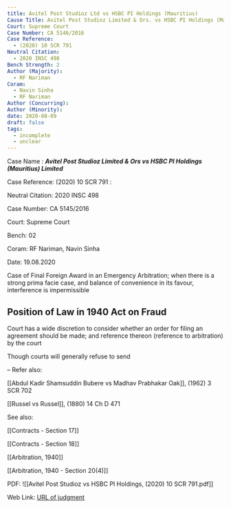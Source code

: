 ```yaml
---
title: Avitel Post Studioz Ltd vs HSBC PI Holdings (Mauritius)
Cause Title: Avitel Post Studioz Limited & Ors. vs HSBC PI Holdings (Mauritius) Limited
Court: Supreme Court
Case Number: CA 5146/2016
Case Reference:
  - (2020) 10 SCR 791
Neutral Citation:
  - 2020 INSC 498
Bench Strength: 2
Author (Majority):
  - RF Nariman
Coram:
  - Navin Sinha
  - RF Nariman
Author (Concurring): 
Author (Minority): 
date: 2020-08-09
draft: false
tags:
  - incomplete
  - unclear
---
```

Case Name : ***Avitel Post Studioz Limited & Ors vs HSBC PI Holdings (Mauritius) Limited***

Case Reference: (2020) 10 SCR 791 :  

Neutral Citation: 2020 INSC 498

Case Number: CA 5145/2016

Court: Supreme Court

Bench: 02

Coram: RF Nariman, Navin Sinha

Date: 19.08.2020

Case of Final Foreign Award in an Emergency Arbitration; when there is a strong prima facie case, and balance of convenience in its favour, interference is impermissible

## Position of Law in 1940 Act on Fraud

Court has a wide discretion to consider whether an order for filing an agreement should be made; and reference thereon (reference to arbitration) by the court

Though courts will generally refuse to send 

–
Refer also:

[[Abdul Kadir Shamsuddin Bubere vs Madhav Prabhakar Oak]], (1962) 3 SCR 702

[[Russel vs Russel]], (1880) 14 Ch D 471

See also:

[[Contracts - Section 17]]

[[Contracts - Section 18]]

[[Arbitration, 1940]]

[[Arbitration, 1940 - Section 20(4)]]

PDF:
![[Avitel Post Studioz vs HSBC PI Holdings, (2020) 10 SCR 791.pdf]]

Web Link: <a href="/All judgments/Avitel Post Studioz vs HSBC PI Holdings, (2020) 10 SCR 791.pdf" target="_blank">URL of judgment</a>